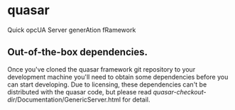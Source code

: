 # quasar
Quick opcUA Server generAtion fRamework

## Out-of-the-box dependencies.
Once you've cloned the quasar framework git repository to your development machine you'll need to obtain some dependencies before you can start developing. Due to licensing, these dependencies can't be distributed with the quasar code, but please read _quasar-checkout-dir_/Documentation/GenericServer.html for detail.
